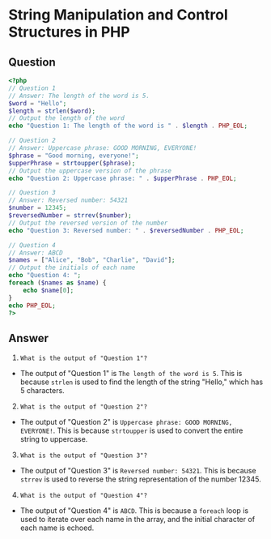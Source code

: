 # String Manipulation and Control Structures in PHP

## Question

```php
<?php
// Question 1
// Answer: The length of the word is 5.
$word = "Hello";
$length = strlen($word);
// Output the length of the word
echo "Question 1: The length of the word is " . $length . PHP_EOL;

// Question 2
// Answer: Uppercase phrase: GOOD MORNING, EVERYONE!
$phrase = "Good morning, everyone!";
$upperPhrase = strtoupper($phrase);
// Output the uppercase version of the phrase
echo "Question 2: Uppercase phrase: " . $upperPhrase . PHP_EOL;

// Question 3
// Answer: Reversed number: 54321
$number = 12345;
$reversedNumber = strrev($number);
// Output the reversed version of the number
echo "Question 3: Reversed number: " . $reversedNumber . PHP_EOL;

// Question 4
// Answer: ABCD
$names = ["Alice", "Bob", "Charlie", "David"];
// Output the initials of each name
echo "Question 4: ";
foreach ($names as $name) {
    echo $name[0];
}
echo PHP_EOL;
?>
```

## Answer

1. `What is the output of "Question 1"?`
- The output of "Question 1" is `The length of the word is 5`. This is because `strlen` is used to find the length of the string "Hello," which has 5 characters.

2. `What is the output of "Question 2"?`
- The output of "Question 2" is `Uppercase phrase: GOOD MORNING, EVERYONE!`. This is because `strtoupper` is used to convert the entire string to uppercase.

3. `What is the output of "Question 3"?`
- The output of "Question 3" is `Reversed number: 54321`. This is because `strrev` is used to reverse the string representation of the number 12345.

4. `What is the output of "Question 4"?`
- The output of "Question 4" is `ABCD`. This is because a `foreach` loop is used to iterate over each name in the array, and the initial character of each name is echoed.
